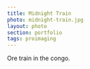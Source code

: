 ```yaml
--- 
title: Midnight Train 
photo: midnight-train.jpg 
layout: photo 
section: portfolio 
tags: proimaging 
---  
```

  
Ore train in the congo.